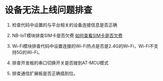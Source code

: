 # 设备无法上线问题排查


1. 检查代码中设置的与平台相关的设备连接信息是否正确

2. NB-IoT模块排查SIM卡是否欠费 [如何查看SIM卡是否欠费](faqs/如何查看SIM卡是否欠费.md)

3. Wi-Fi模块排查代码中设置连接的Wi-Fi热点是否是2.4G的Wi-Fi，Wi-Fi不支持5G的Wi-Fi。

4. 排查开发板的串口切换开关是否拨到AT-MCU模式

5. 排查通信扩展板是否正确插到位。
